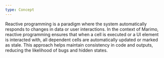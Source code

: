 ```yaml
---
type: Concept
---
```


Reactive programming is a paradigm where the system automatically responds to changes in data or user interactions. In the context of Marimo, reactive programming ensures that when a cell is executed or a UI element is interacted with, all dependent cells are automatically updated or marked as stale. This approach helps maintain consistency in code and outputs, reducing the likelihood of bugs and hidden states.
